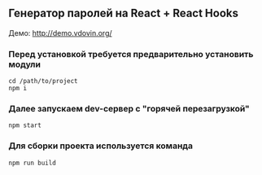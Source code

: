 ## Генератор паролей на React + React Hooks

Демо: http://demo.vdovin.org/

### Перед установкой требуется предварительно установить модули

```
cd /path/to/project  
npm i
```

### Далее запускаем dev-сервер с "горячей перезагрузкой"

`npm start`

### Для сборки проекта используется команда

`npm run build`


